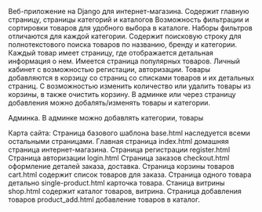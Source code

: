 Веб-приложение на Django для интернет-магазина. 
Содержит главную страницу, страницы категорий и каталогов
Возможность фильтрации и сортировки товаров для удобного выбора в каталоге.
Наборы фильтров отличаются для каждой категории.
Содержит поисковую строку для полнотекстового поиска товаров по названию, бренду и категории.
Каждый товар имеет страницу, где отображается детальная информация о нем.
Имеется страница популярных товаров.
Личный кабинет с возможностью регистации, авторизации.
Товары добавляются в корзицу со страниц со списками товаров и их детальных страниц.
С возможностью изменить количество или удалить товары из корзины, в также очистить корзину.
В админке или через страницу добавления можно добалять/изменять товары и категории.

Админка.
В админке можно добавлять категории, товары

Карта сайта:
Страница базового шаблона base.html наследуется всеми остальными страницами.
Главная страница index.html домашняя страница интернет-магазина.
Страница регистрации register.html
Страница авторизации login.html
Страница заказов checkout.html оформление деталей заказа, доставка.
Страница корзины товаров cart.html содержит список товаров для заказа.
Страница одного товара детально single-product.html карточка товара.
Станица витрины shop.html содержит каталог товаров, витрина.
Страница добавления товаров product_add.html добавление товаров в каталог.

